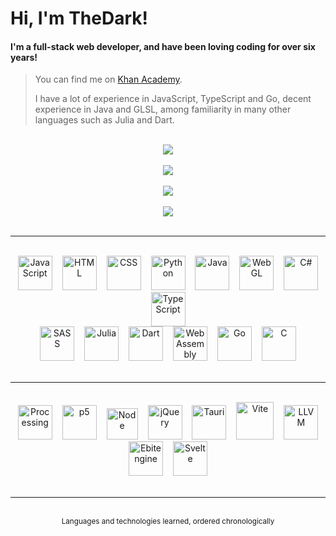 # Hi, I'm TheDark!
#### I'm a full-stack web developer, and have been loving coding for over six years!

> You can find me on <a href="https://www.khanacademy.org/profile/OnlyTheDark/projects">Khan Academy</a>.
>
> I have a lot of experience in JavaScript, TypeScript and Go, decent experience in Java and GLSL, among familiarity in many other languages such as Julia and Dart. 

<br>

<div align="center">
    <div>
        <a href="https://github.com/anuraghazra/github-readme-stats#github-stats-card">
            <img src="https://github-readme-stats.vercel.app/api?username=99thedark&theme=tokyonight&show_icons=true">
        </a>
        <br><br>
        <a href="https://git.io/streak-stats">
            <img src="https://streak-stats.demolab.com?user=99thedark&theme=tokyonight">
        </a>
        <br><br>
        <a href="https://github.com/anuraghazra/github-readme-stats#top-languages-card">
            <img src="https://github-readme-stats.vercel.app/api/top-langs/?username=99thedark&theme=tokyonight&layout=compact&langs_count=20&exclude_repo=Hello-World&hide=markdown">
        </a>
        <br><br>
        <a href="https://github.com/Ashutosh00710/github-readme-activity-graph">
            <img src="https://github-readme-activity-graph.vercel.app/graph?username=99thedark&theme=tokyo-night">
        </a>
    </div>
</div>

<br>

<hr>

<br>

<div align="center">
    <img alt="JavaScript" src="https://cdn.jsdelivr.net/gh/devicons/devicon/icons/javascript/javascript-original.svg" height="55px" hspace="6px">
    <img alt="HTML" src="https://cdn.jsdelivr.net/gh/devicons/devicon/icons/html5/html5-original.svg" height="55px" hspace="6px">
    <img alt="CSS" src="https://cdn.cdnlogo.com/logos/c/18/css.svg" height="55px" hspace="6px">
    <img alt="Python" src="https://cdn.jsdelivr.net/gh/devicons/devicon/icons/python/python-original.svg" height="55px" hspace="6px">
    <img alt="Java" src="https://cdn.jsdelivr.net/gh/devicons/devicon/icons/java/java-original.svg" height="55px" hspace="6px">
    <img alt="WebGL" src="https://upload.wikimedia.org/wikipedia/commons/thumb/2/25/WebGL_Logo.svg/1024px-WebGL_Logo.svg.png?20210505165026" height="55px" hspace="6px">
    <img alt="C#" src="https://cdn.jsdelivr.net/gh/devicons/devicon/icons/csharp/csharp-original.svg" height="55px" hspace="6px">
    <img alt="TypeScript" src="https://cdn.jsdelivr.net/gh/devicons/devicon/icons/typescript/typescript-original.svg" height="55px" hspace="6px">
    <br>
    <img alt="SASS" src="https://cdn.jsdelivr.net/gh/devicons/devicon/icons/sass/sass-original.svg" height="55px" hspace="6px">
    <img alt="Julia" src="https://cdn.jsdelivr.net/gh/devicons/devicon/icons/julia/julia-original.svg" height="55px" hspace="6px">
    <img alt="Dart" src="https://cdn.jsdelivr.net/gh/devicons/devicon/icons/dart/dart-original.svg" height="55px" hspace="6px">
    <img alt="WebAssembly" src="https://upload.wikimedia.org/wikipedia/commons/thumb/1/1f/WebAssembly_Logo.svg/2048px-WebAssembly_Logo.svg.png" height="55px" hspace="6px">
    <img alt="Go" src="https://cdn.jsdelivr.net/gh/devicons/devicon/icons/go/go-original.svg" height="55px" hspace="6px">
    <img alt="C" src="https://cdn.jsdelivr.net/gh/devicons/devicon/icons/c/c-original.svg" height="55px" hspace="6px">
    <!-- <img alt="SQL" src="https://static-00.iconduck.com/assets.00/sql-database-generic-icon-380x512-ez505zus.png" height="55px" hspace="6px"> -->
    <!-- <img alt="Bash" src="https://cdn.jsdelivr.net/gh/devicons/devicon/icons/bash/bash-original.svg" height="55px" hspace="6px"> -->
</div>

<br>

<hr>

<br>

<div align="center">
    <img alt="Processing" src="https://cdn.jsdelivr.net/gh/devicons/devicon/icons/processing/processing-original.svg" height="55px" hspace="6px">
    <img alt="p5" src="https://upload.wikimedia.org/wikipedia/commons/thumb/c/c6/P5.js_icon.svg/2048px-P5.js_icon.svg.png" height="55px" hspace="6px">
    <img alt="Node" src="https://cdn-icons-png.flaticon.com/512/5968/5968322.png" height="50px" hspace="6px">
    <img alt="jQuery" src="https://cdn.jsdelivr.net/gh/devicons/devicon/icons/jquery/jquery-original.svg" height="55px" hspace="6px">
    <img alt="Tauri" src="https://cdn.worldvectorlogo.com/logos/tauri-1.svg" height="55px" hspace="6px">
    <img alt="Vite" src="https://vitejs.dev/logo-with-shadow.png" height="60px" hspace="6px">
    <img alt="LLVM" src="https://llvm.org/img/DragonMedium.png" height="55px" hspace="6px">
    <img alt="Ebitengine" src="https://ebitengine.org/images/logo.png" height="55px" hspace="6px">
    <img alt="Svelte" src="https://upload.wikimedia.org/wikipedia/commons/thumb/1/1b/Svelte_Logo.svg/1702px-Svelte_Logo.svg.png" height="55px" hspace="6px">
</div>

<br>

<hr>

<br>

<div align="middle"><sup>Languages and technologies learned, ordered chronologically</sup></div>

<br>
